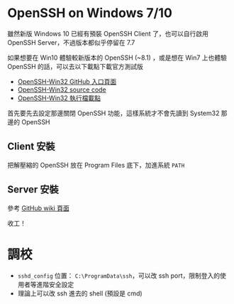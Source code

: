 # OpenSSH on Windows 7/10

雖然新版 Windows 10 已經有預裝 OpenSSH Client 了，也可以自行啟用 OpenSSH Server，不過版本都似乎停留在 7.7

如果想要在 Win10 體驗較新版本的 OpenSSH (~8.1) ，或是想在 Win7 上也體驗 OpenSSH 的話，可以去以下載點下載官方測試版

* [OpenSSH-Win32 GitHub 入口頁面](https://github.com/PowerShell/Win32-OpenSSH)
* [OpenSSH-Win32 source code](https://github.com/PowerShell/openssh-portable)
* [OpenSSH-Win32 執行檔載點](https://github.com/PowerShell/Win32-OpenSSH/releases)

首先要先去設定那邊關閉 OpenSSH 功能，這樣系統才不會先讀到 System32 那邊的 OpenSSH

## Client 安裝

把解壓縮的 OpenSSH 放在 Program Files 底下，加進系統 `PATH`

## Server 安裝

參考 [GitHub wiki 頁面](https://github.com/PowerShell/Win32-OpenSSH/wiki/Install-Win32-OpenSSH)

收工！

# 調校

* `sshd_config` 位置： `C:\ProgramData\ssh`，可以改 ssh port，限制登入的使用者等進階安全設定
* 理論上可以改 ssh 進去的 shell (預設是 cmd)
